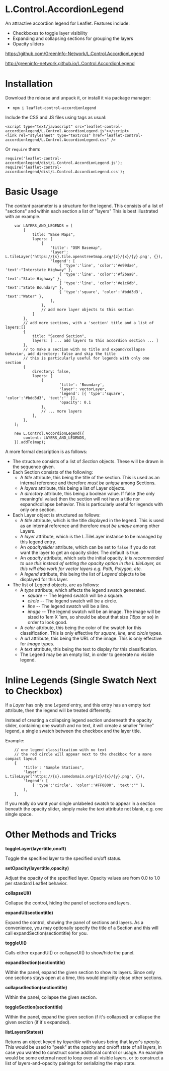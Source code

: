 # L.Control.AccordionLegend

An attractive accordion legend for Leaflet. Features include:
* Checkboxes to toggle layer visibility
* Expanding and collapsing sections for grouping the layers
* Opacity sliders

https://github.com/GreenInfo-Network/L.Control.AccordionLegend

http://greeninfo-network.github.io/L.Control.AccordionLegend


# Installation

Download the release and unpack it, or install it via package manager:
* `npm i leaflet-control-accordionlegend`

Include the CSS and JS files using tags as usual:
```
<script type="text/javascript" src="leaflet-control-accordionlegend/L.Control.AccordionLegend.js"></script>
<link rel="stylesheet" type="text/css" href="leaflet-control-accordionlegend/L.Control.AccordionLegend.css" />
```

Or `require` them:
```
require('leaflet-control-accordionlegend/dist/L.Control.AccordionLegend.js');
require('leaflet-control-accordionlegend/dist/L.Control.AccordionLegend.css');
```


# Basic Usage

The *content* parameter is a structure for the legend. This consists of a list of "sections" and within each section a list of "layers" This is best illustrated with an example.

```
    var LAYERS_AND_LEGENDS = [
        {
            title: "Base Maps",
            layers: [
                {
                    'title': "OSM Basemap",
                    'layer': L.tileLayer('https://{s}.tile.openstreetmap.org/{z}/{x}/{y}.png', {}),
                    'legend': [
                        { 'type':'line', 'color':'#e99dae', 'text':"Interstate Highway" },
                        { 'type':'line', 'color':'#f2baa8', 'text':"State Highway" },
                        { 'type':'line', 'color':'#e1c6db', 'text':"State Boundary" },
                        { 'type':'square', 'color':'#bdd3d3', 'text':"Water" },
                    ],
                },
                // add more layer objects to this section
            ]
        },
        // add more sections, with a 'section' title and a list of layers:[]
        {
            title: "Second Section",
            layers: [ ... add layers to this accordion section ... ]
        },
        // to make a section with no title and expand/collapse behavior, add directory: false and skip the title
        // this is particularly useful for legends with only one section
        {
            directory: false,
            layers: [
                {
                        'title': 'Boundary',
                        'layer': vectorLayer,
                        'legend': [{ 'type':'square', 'color':'#bdd3d3', 'text':'' }],
                        'opacity': 0.1
                },
                // ... more layers
            ],
        },
    ];

    new L.Control.AccordionLegend({
        content: LAYERS_AND_LEGENDS,
    }).addTo(map);
```

A more formal description is as follows:
* The structure consists of a list of *Section* objects. These will be drawn in the sequence given.
* Each Section consists of the following:
    * A *title* attribute, this being the title of the section. This is used as an internal reference and therefore *must be unique* among Sections.
    * A *layers* attribute, this being a list of Layer objects.
    * A *directory* attribute, this being a boolean value. If false (the only meaningful value) then the section will not have a title nor expand/collapse behavior. This is particularly useful for legends with only one section.
* Each Layer object is structured as follows:
    * A *title* attribute, which is the title displayed in the legend. This is used as an internal reference and therefore *must be unique* among other Layers.
    * A *layer* attribute, which is the L.TileLayer instance to be managed by this legend entry.
    * An *opacityslider* attribute, which can be set to `false` if you do not want the layer to get an opacity slider. The default is true.
    * An *opacity* attribute, which sets the initial opacity. _It is recommended to use this instead of setting the opacity option in the L.tileLayer, as this will also work for vector layers e.g. Path, Polygon, etc._
    * A *legend* attribute, this being the list of *Legend* objects to be displayed for this layer.
* The list of Legend objects, are as follows:
    * A *type* attribute, which affects the legend swatch generated.
        * *square* -- The legend swatch will be a square.
        * *circle* -- The legend swatch will be a circle.
        * *line* -- The legend swatch will be a line.
        * *image* -- The legend swatch will be an image. The image will be sized to 1em X 1em, so should be about that size (15px or so) in order to look good.
    * A *color* attribute, this being the color of the swatch for this classification. This is only effective for *square*, *line*, and *circle* types.
    * A *url* attribute, this being the URL of the image. This is only effective for *image* types.
    * A *text* attribute, this being the text to display for this classification.
    * The Legend may be an empty list, in order to generate no visible legend.



# Inline Legends (Single Swatch Next to Checkbox)

If a *Layer* has only one *Legend* entry, and this entry has an empty *text* attribute, then the legend will be treated differently.

Instead of creating a collapsing legend section underneath the opacity slider, containing one swatch and no text, it will create a smaller "inline" legend, a single swatch between the checkbox and the layer title.

Example:
```
    // one legend classification with no text
    // the red circle will appear next to the checkbox for a more compact layout
    {
        'title': "Sample Stations",
        'layer': L.tileLayer('https://{s}.somedomain.org/{z}/{x}/{y}.png', {}),
        'legend': [
            { 'type':'circle', 'color':'#FF0000', 'text':"" },
        ],
    },
```

If you really do want your single unlabeled swatch to appear in a section beneath the opacity slider, simply make the *text* attribute not blank, e.g. one single space.



# Other Methods and Tricks

**toggleLayer(layertitle,onoff)**

Toggle the specified layer to the specified on/off status.

**setOpacity(layertitle,opacity)**

Adjust the opacity of the specified layer. Opacity values are from 0.0 to 1.0 per standard Leaflet behavior.

**collapseUI()**

Collapse the control, hiding the panel of sections and layers.

**expandUI(sectiontitle)**

Expand the control, showing the panel of sections and layers. As a convenience, you may optionally specify the title of a Section and this will call expandSection(sectiontitle) for you.

**toggleUI()**

Calls either expandUI() or collapseUI() to show/hide the panel.

**expandSection(sectiontitle)**

Within the panel, expand the given section to show its layers. Since only one sections stays open at a time, this would implicitly close other sections.

**collapseSection(sectiontitle)**

Within the panel, collapse the given section.

**toggleSection(sectiontitle)**

Within the panel, expand the given section (f it's collapsed) or collapse the given section (if it's expanded).

**listLayersStates()**

Returns an object keyed by *layertitle* with values being that layer's *opacity*. This would be used to "peek" at the opacity and on/off state of all layers, in case you wanted to construct some additional control or usage. An example would be some external need to loop over all visible layers, or to construct a list of layers-and-opacity pairings for serializing the map state.
